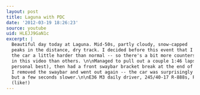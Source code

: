 ```yaml
---
layout: post
title: Laguna with PDC
date: '2012-03-19 18:26:23'
source: youtube
uid: HLEJJ9GaN1c
excerpt: |
  Beautiful day today at Laguna. Mid-50s, partly cloudy, snow-capped
  peaks in the distance, dry track. I decided before this event that I'd push
  the car a little harder than normal -- so there's a bit more countersteering
  in this video than others. \n\nManaged to pull out a couple 1:46 laps (a new
  personal best), then had a front swaybar bracket break at the end of this session.
  I removed the swaybar and went out again -- the car was surprisingly well behaved,
  but a few seconds slower.\n\nE36 M3 daily driver, 245/40-17 R-888s, PF-01 pads
  (like!)
---
```

